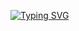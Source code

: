 [![Typing SVG](https://readme-typing-svg.demolab.com/?안녕하세요+신입+프론트엔드+개발자+양성수입니다.+반갑습니다.+🙃😌)](https://git.io/typing-svg)
